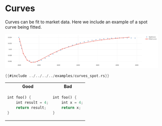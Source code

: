 # Curves

Curves can be fit to market data. Here we include an example of a spot curve being fitted.

![`Spot curve`](../../assets/spotcurve.png)

```rust
{{#include ../../../../examples/curves_spot.rs}}
```


<table>
<tr>
<th> Good </th>
<th> Bad </th>
</tr>
<tr>
<td>

```rust
int foo() {
    int result = 4;
    return result;
}
```

</td>
<td>

```rust
int foo() { 
    int x = 4;
    return x;
}
```

</td>
</tr>
</table>